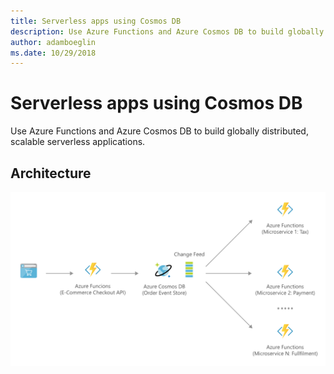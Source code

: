 ```yaml
---
title: Serverless apps using Cosmos DB 
description: Use Azure Functions and Azure Cosmos DB to build globally distributed, scalable serverless applications.
author: adamboeglin
ms.date: 10/29/2018
---
```

# Serverless apps using Cosmos DB 
Use Azure Functions and Azure Cosmos DB to build globally distributed, scalable serverless applications.

## Architecture
<img src="media/serverless-apps-using-cosmos-db.svg" alt='architecture diagram' />